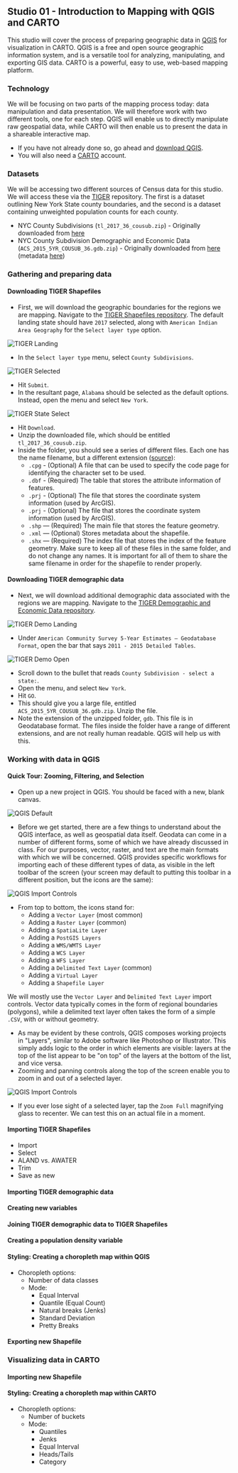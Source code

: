 ## Studio 01 - Introduction to Mapping with QGIS and CARTO

This studio will cover the process of preparing geographic data in [QGIS](http://www.qgis.org/en/site/) for visualization in CARTO. QGIS is a free and open source geographic information system, and is a versatile tool for analyzing, manipulating, and exporting GIS data. CARTO is a powerful, easy to use, web-based mapping platform.

### Technology

We will be focusing on two parts of the mapping process today: data manipulation and data presentation. We will therefore work with two different tools, one for each step. QGIS will enable us to directly manipulate raw geospatial data, while CARTO will then enable us to present the data in a shareable interactive map. 

* If you have not already done so, go ahead and [download QGIS](http://www.qgis.org/en/site/). 
* You will also need a [CARTO](https://carto.com/) account.  

### Datasets

We will be accessing two different sources of Census data for this studio. We will access these via the [TIGER](https://www.census.gov/cgi-bin/geo/shapefiles/index.php) repository. The first is a dataset outlining New York State county boundaries, and the second is a dataset containing unweighted population counts for each county.

* NYC County Subdivisions (`tl_2017_36_cousub.zip`) - Originally downloaded from [here](https://www.census.gov/cgi-bin/geo/shapefiles/index.php?year=2017&layergroup=County+Subdivisions)
* NYC County Subdivision Demographic and Economic Data (`ACS_2015_5YR_COUSUB_36.gdb.zip`) - Originally downloaded from [here](https://www.census.gov/geo/maps-data/data/tiger-data.html) (metadata [here](https://www2.census.gov/geo/tiger/TIGER_DP/2015ACS/Metadata/COUSUB_METADATA_2015.txt))

### Gathering and preparing data
#### Downloading TIGER Shapefiles

* First, we will download the geographic boundaries for the regions we are mapping. Navigate to the [TIGER Shapefiles repository](https://www.census.gov/cgi-bin/geo/shapefiles/index.php). The default landing state should have `2017` selected, along with `American Indian Area Geography` for the `Select layer type` option.

![TIGER Landing](https://github.com/emilyfuhrman/datavis_design/blob/master/2017_Fall/Studios/Images/04/01_TIGER_Landing.png)

* In the `Select layer type` menu, select `County Subdivisions`.

![TIGER Selected](https://github.com/emilyfuhrman/datavis_design/blob/master/2017_Fall/Studios/Images/04/02_TIGER_Selected.png)

* Hit `Submit`.
* In the resultant page, `Alabama` should be selected as the default options. Instead, open the menu and select `New York`. 

![TIGER State Select](https://github.com/emilyfuhrman/datavis_design/blob/master/2017_Fall/Studios/Images/04/03_TIGER_State_Select.png)

* Hit `Download`.
* Unzip the downloaded file, which should be entitled `tl_2017_36_cousub.zip`.
* Inside the folder, you should see a series of different files. Each one has the name filename, but a different extension ([source](http://webhelp.esri.com/arcgisdesktop/9.3/index.cfm?topicname=Shapefile_file_extensions)):
	* `.cpg` - (Optional) A file that can be used to specify the code page for identifying the character set to be used.
	* `.dbf` - (Required) The table that stores the attribute information of features.
	* `.prj` - (Optional) The file that stores the coordinate system information (used by ArcGIS).
	* `.prj` - (Optional) The file that stores the coordinate system information (used by ArcGIS).
	* `.shp` — (Required) The main file that stores the feature geometry.
	* `.xml` — (Optional) Stores metadata about the shapefile.
	* `.shx` — (Required) The index file that stores the index of the feature geometry.
Make sure to keep all of these files in the same folder, and do not change any names. It is important for all of them to share the same filename in order for the shapefile to render properly.

#### Downloading TIGER demographic data

* Next, we will download additional demographic data associated with the regions we are mapping. Navigate to the [TIGER Demographic and Economic Data repository](https://www.census.gov/geo/maps-data/data/tiger-data.html).

![TIGER Demo Landing](https://github.com/emilyfuhrman/datavis_design/blob/master/2017_Fall/Studios/Images/04/04_TIGER_Demo_Landing.png)

* Under `American Community Survey 5-Year Estimates — Geodatabase Format`, open the bar that says `2011 - 2015 Detailed Tables`.

![TIGER Demo Open](https://github.com/emilyfuhrman/datavis_design/blob/master/2017_Fall/Studios/Images/04/05_TIGER_Demo_Open.png)

* Scroll down to the bullet that reads `County Subdivision - select a state:`. 
* Open the menu, and select `New York`.
* Hit `GO`.
* This should give you a large file, entitled `ACS_2015_5YR_COUSUB_36.gdb.zip`. Unzip the file.
* Note the extension of the unzipped folder, `gdb`. This file is in Geodatabase format. The files inside the folder have a range of different extensions, and are not really human readable. QGIS will help us with this. 

### Working with data in QGIS
#### Quick Tour: Zooming, Filtering, and Selection

* Open up a new project in QGIS. You should be faced with a new, blank canvas.

![QGIS Default](https://github.com/emilyfuhrman/datavis_design/blob/master/2017_Fall/Studios/Images/04/06_QGIS_Default.png)

* Before we get started, there are a few things to understand about the QGIS interface, as well as geospatial data itself. Geodata can come in a number of different forms, some of which we have already discussed in class. For our purposes, vector, raster, and text are the main formats with which we will be concerned. QGIS provides specific workflows for importing each of these different types of data, as visible in the left toolbar of the screen (your screen may default to putting this toolbar in a different position, but the icons are the same):

![QGIS Import Controls](https://github.com/emilyfuhrman/datavis_design/blob/master/2017_Fall/Studios/Images/04/07_QGIS_Import_Controls.png)

* From top to bottom, the icons stand for:
	* Adding a `Vector Layer` (most common)
	* Adding a `Raster Layer` (common)
	* Adding a `SpatiaLite Layer`
	* Adding a `PostGIS Layers`
	* Adding a `WMS/WMTS Layer`
	* Adding a `WCS Layer`
	* Adding a `WFS Layer`
	* Adding a `Delimited Text Layer` (common)
	* Adding a `Virtual Layer`
	* Adding a `Shapefile Layer`

We will mostly use the `Vector Layer` and `Delimited Text Layer` import controls. Vector data typically comes in the form of regional boundaries (polygons), while a delimited text layer often takes the form of a simple `.CSV`, with or without geometry.

* As may be evident by these controls, QGIS composes working projects in "Layers", similar to Adobe software like Photoshop or Illustrator. This simply adds logic to the order in which elements are visible: layers at the top of the list appear to be "on top" of the layers at the bottom of the list, and vice versa.
* Zooming and panning controls along the top of the screen enable you to zoom in and out of a selected layer. 

![QGIS Import Controls](https://github.com/emilyfuhrman/datavis_design/blob/master/2017_Fall/Studios/Images/04/08_QGIS_Zoom_Controls.png)

* If you ever lose sight of a selected layer, tap the `Zoom Full` magnifying glass to recenter. We can test this on an actual file in a moment.

#### Importing TIGER Shapefiles

* Import
* Select
* ALAND vs. AWATER
* Trim
* Save as new

#### Importing TIGER demographic data

#### Creating new variables

#### Joining TIGER demographic data to TIGER Shapefiles

#### Creating a population density variable

#### Styling: Creating a choropleth map within QGIS

* Choropleth options:
	* Number of data classes
	* Mode:
		* Equal Interval
		* Quantile (Equal Count)
		* Natural breaks (Jenks)
		* Standard Deviation
		* Pretty Breaks

#### Exporting new Shapefile

### Visualizing data in CARTO
#### Importing new Shapefile

#### Styling: Creating a choropleth map within CARTO

* Choropleth options:
	* Number of buckets
	* Mode:
		* Quantiles
		* Jenks
		* Equal Interval
		* Heads/Tails
		* Category
















